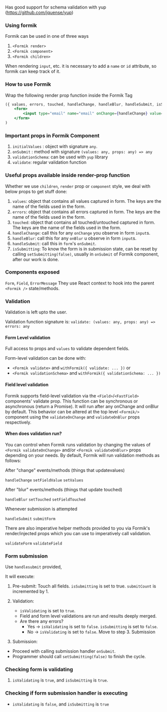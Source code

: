 
Has good support for schema validation with yup (https://github.com/jquense/yup)

### Using formik

Formik can be used in one of three ways

1. `<Formik render>`
2. `<Formik component>`
3. `<Formik children>`

When rendering `input`, etc. it is necessary to add a `name` or `id` attribute,
so formik can keep track of it.

### How to use Formik

Wrap the following render prop function inside the Formik Tag
```jsx
({ values, errors, touched, handleChange, handleBlur, handleSubmit, isSubmitting}) => (
    <form>
        <input type="email" name="email" onChange={handleChange} value={values.email} />
    </form>
)
```

### Important props in Formik Component

1. `initialValues` : object with signature `any`.
2. `onSubmit` : method with signature `(values: any, props: any) => any`
3. `validationSchema`: can be used with `yup` library
4. `validate`: regular validation function

### Useful props available inside render-prop function

Whether we use `children`, `render` prop or `component` style, we deal 
with below props to get stuff done:

1. `values`: object that contains all values captured in form. The keys are the name of the fields used in the form.
2. `errors`: object that contains all errors captured in form. The keys are the name of the fields used in the form.
3. `touched`: object that contains all touched/untouched captured in form. The keys are the name of the fields used in the form.
4. `handleChange`: call this for any `onChange` you observe in form `input`s.
5. `handleBlur`: call this for any `onBlur` u observe in form `input`s.
6. `handleSubmit`: call this in `form`'s `onSubmit`.
7. `isSubmitting`: To know the form is in submission state, can be reset by calling `setSubmitting(false)`, usually in `onSubmit` of Formik component, after our work is done.

### Components exposed

`Form`, `Field`, `ErrorMessage`
They use React context to hook into the parent `<Formik />` state/methods.

### Validation

Validation is left upto the user.

Validation function signature is:
`validate: (values: any, props: any) => errors: any` 

#### Form Level validation

Full access to props and `values` to validate dependent fields.

Form-level validation can be done with:
* `<Formik validate>` and `withFormik({ validate: ... })`
or
* `<Formik validationSchema>` and `withFormik({ validationSchema: ... })`

#### Field level validation

Formik supports field-level validation via the `<Field>`/`<FastField>` components' validate prop. This function can be synchronous or asynchronous (return a Promise). It will run after any onChange and onBlur by default. This behavior can be altered at the top level `<Formik/>` component using the `validateOnChange` and `validateOnBlur` props respectively. 

#### When does validation run?

You can control when Formik runs validation by changing the values of `<Formik validateOnChange>` and/or `<Formik validateOnBlur>` props depending on your needs. By default, Formik will run validation methods as follows:

After "change" events/methods (things that updatevalues)

`handleChange`
`setFieldValue`
`setValues`

After "blur" events/methods (things that update touched)

`handleBlur`
`setTouched`
`setFieldTouched`

Whenever submission is attempted

`handleSubmit`
`submitForm`

There are also imperative helper methods provided to you via Formik's render/injected props which you can use to imperatively call validation.

`validateForm`
`validateField`

### Form submission

Use `handlesubmit` provided,

It will execute:
1. Pre-submit: Touch all fields. `isSubmitting` is set to true. `submitCount` is incremented by 1.

2. Validation: 
    * `isValidating` is set to `true`.
    * Field and form level validations are run and results deeply merged.
    * Are there any errors?
        * Yes -> `isValidating` is set to `false`. `isSubmitting` is set to `false`.
        * No -> `isValidating` is set to `false`. Move to step 3. Submission 

3. Submission:
* Proceed with calling submission handler `onSubmit`.
* Programmer should call `setSubmitting(false)` to finish the cycle.

### Checking form is validating

1. `isValidating` is `true`, and `isSubmitting` is `true`.

### Checking if form submission handler is executing

* `isValidating` is `false`, and `isSubmitting` is `true`
